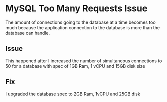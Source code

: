 # MySQL Too Many Requests Issue

The amount of connections going to the database at a time becomes too much because the application connection to the
database is more than the database can handle.

## Issue

This happened after I increased the number of simultaneous connections to 50 for a database with spec of
1GB Ram, 1 vCPU and 15GB disk size

## Fix

I upgraded the database spec to 2GB Ram, 1vCPU and 25GB disk
